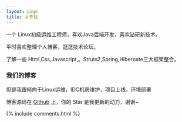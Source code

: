```yaml
---
layout: page
title: 关于我 
---
```


一个 Linux初级运维工程师，喜欢Java后端开发，喜欢钻研新技术。
<p>
平时喜欢整理个人博客，逛逛技术论坛。
<p>
了解一些 Html,Css,Javascript,。Struts2,Spring,Hibernate三大框架整合。

<p>

<h3> 我们的博客 </h3>  

<p>

但是我跟倾向于Linux运维，IDC机房维护，项目上线，环境部署

<p> 

博客源码在 <a target="_blank" href='https://github.com/Kingserch/'>Github</a> 上，你的 Star 是我更新的动力，谢谢~

<p> 

<p> 

<p> 


{% include comments.html %}

